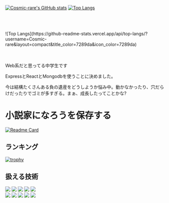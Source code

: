 [![Cosmic-rare's GitHub stats](https://github-readme-stats.vercel.app/api?username=Cosmic-rare&show_icons=true&title_color=7289da&icon_color=7289da)](https://github.com/anuraghazra/github-readme-stats)
[![Top Langs](https://github-readme-stats.vercel.app/api/top-langs/?username=Cosmic-rare&layout=compact&title_color=7289da&icon_color=7289da)](https://github.com/anuraghazra/github-readme-stats)  

<br>
<br>
<br>
![Top Langs](https://github-readme-stats.vercel.app/api/top-langs/?username=Cosmic-rare&layout=compact&title_color=7289da&icon_color=7289da)
</br>
</br>
</br>

Web系だと思ってる中学生です

ExpressとReactとMongodbを使うことに決めました。

今は結構たくさんある負の遺産をどうしようか悩み中。動かなかったり、穴だらけだったりでゴミが多すぎる。まぁ、成長したってことかな?

# 小説家になろうを保存する
[![Readme Card](https://github-readme-stats.vercel.app/api/pin/?username=Cosmic-rare&repo=novel&title_color=7289da&icon_color=7289da)](https://github.com/Cosmic-rare/novel)

## ランキング
[![trophy](https://github-profile-trophy.vercel.app/?username=Cosmic-rare)](https://github.com/ryo-ma/github-profile-trophy)
<!--
[![GitHub Streak](http://github-readme-streak-stats.herokuapp.com?user=Cosmic-rare&hide_border=true)](https://git.io/streak-stats)
-->

## 扱える技術
<img src="https://img.shields.io/badge/-Ruby-CC342D.svg?logo=ruby&style=for-the-badge">  <img src="https://img.shields.io/badge/Javascript-276DC3.svg?logo=javascript&style=for-the-badge">  <img src="https://img.shields.io/badge/-Python-F9DC3E.svg?logo=python&style=for-the-badge">  <img src="https://img.shields.io/badge/-CSS3-1572B6.svg?logo=css3&style=for-the-badge"> <img src="https://img.shields.io/badge/-HTML5-333.svg?logo=html5&style=for-the-badge">  
<img src="https://img.shields.io/badge/-Flask-000000.svg?logo=flask&style=for-the-badge">  <img src="https://img.shields.io/badge/-Bootstrap-563D7C.svg?logo=bootstrap&style=for-the-badge"> 
<img src="https://img.shields.io/badge/-Visual%20Studio%20Code-007ACC.svg?logo=visual-studio-code&style=for-the-badge">
  <img src="https://img.shields.io/badge/-GitHub-181717.svg?logo=github&style=for-the-badge">  <img src="https://img.shields.io/badge/-Docker-EEE.svg?logo=docker&style=for-the-badge">  
